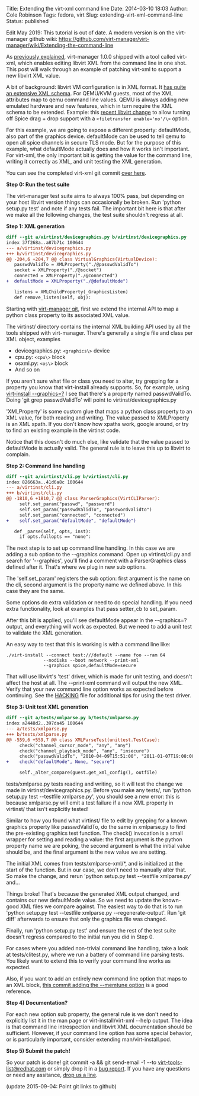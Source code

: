 Title: Extending the virt-xml command line
Date: 2014-03-10 18:03
Author: Cole Robinson
Tags: fedora, virt
Slug: extending-virt-xml-command-line
Status: published

Edit May 2019: This tutorial is out of date. A modern version is on the virt-manager github wiki: <https://github.com/virt-manager/virt-manager/wiki/Extending-the-command-line>

As [previously explained](https://blog.wikichoon.com/2014/03/virt-xml-edit-libvirt-xml-from-command.html), virt-manager 1.0.0 shipped with a tool called virt-xml, which enables editing libvirt XML from the command line in one shot. This post will walk through an example of patching virt-xml to support a new libvirt XML value.

A bit of background: libvirt VM configuration is in XML format. It [has quite an extensive XML schema](https://libvirt.org/formatdomain.html). For QEMU/KVM guests, most of the XML attributes map to qemu command line values. QEMU is always adding new emulated hardware and new features, which in turn require the XML schema to be extended. Example: this [recent libvirt change](https://libvirt.org/git/?p=libvirt.git;a=commit;h=08d07e5fd8a4c072bf040b3949bbd969f98d1081) to allow turning off Spice drag + drop support with a `<filetransfer enable='no'/\>` option.

For this example, we are going to expose a different property: defaultMode, also part of the graphics device. defaultMode can be used to tell qemu to open all spice channels in secure TLS mode. But for the purpose of this example, what defaultMode actually does and how it works isn't important. For virt-xml, the only important bit is getting the value for the command line, writing it correctly as XML, and unit testing the XML generation.

You can see the completed virt-xml git commit [over here](https://github.com/virt-manager/virt-manager/commit/b4e4f683761c55259bd5ed4b3c5549568d6147bb).



**Step 0: Run the test suite**

The virt-manager test suite aims to always 100% pass, but depending on your host libvirt version things can occasionally be broken. Run 'python setup.py test' and note if any tests fail. The important bit here is that after we make all the following changes, the test suite shouldn't regress at all.


**Step 1: XML generation**


```diff
diff --git a/virtinst/devicegraphics.py b/virtinst/devicegraphics.py
index 37f268a..a87b71c 100644
--- a/virtinst/devicegraphics.py
+++ b/virtinst/devicegraphics.py
@@ -204,6 +204,7 @@ class VirtualGraphics(VirtualDevice):
   passwdValidTo = XMLProperty("./@passwdValidTo")
   socket = XMLProperty("./@socket")
   connected = XMLProperty("./@connected")
+  defaultMode = XMLProperty("./@defaultMode")

   listens = XMLChildProperty(_GraphicsListen)
   def remove_listen(self, obj):
```


Starting with [virt-manager git](https://github.com/virt-manager/virt-manager), first we extend the internal API to map a python class property to its associated XML value.

The virtinst/ directory contains the internal XML building API used by all the tools shipped with virt-manager. There's generally a single file and class per XML object, examples

-   devicegraphics.py: `<graphics\>` device
-   cpu.py: `<cpu\>` block
-   osxml.py: `<os\>` block
-   And so on

If you aren't sure what file or class you need to alter, try grepping for a property you know that virt-install already supports. So, for example, using [virt-install --graphics=?](https://blog.wikichoon.com/2014/02/virt-install-command-line-introspection.html) I see that there's a property named passwdValidTo. Doing 'git grep passwdValidTo' will point to virtinst/devicegraphics.py

'XMLProperty' is some custom glue that maps a python class property to an XML value, for both reading and writing. The value passed to XMLProperty is an XML xpath. If you don't know how xpaths work, google around, or try to find an existing example in the virtinst code.

Notice that this doesn't do much else, like validate that the value passed to defaultMode is actually valid. The general rule is to leave this up to libvirt to complain.


**Step 2: Command line handling**


```diff
diff --git a/virtinst/cli.py b/virtinst/cli.py
index 826663a..41d6a8c 100644
--- a/virtinst/cli.py
+++ b/virtinst/cli.py
@@ -1810,6 +1810,7 @@ class ParserGraphics(VirtCLIParser):
     self.set_param("passwd", "password")
     self.set_param("passwdValidTo", "passwordvalidto")
     self.set_param("connected", "connected")
+    self.set_param("defaultMode", "defaultMode")

   def _parse(self, opts, inst):
     if opts.fullopts == "none":
```


The next step is to set up command line handling. In this case we are adding a sub option to the --graphics command. Open up virtinst/cli.py and search for '--graphics', you'll find a comment with a ParserGraphics class defined after it. That's where we plug in new sub options.

The 'self.set\_param' registers the sub option: first argument is the name on the cli, second argument is the property name we defined above. In this case they are the same.

Some options do extra validation or need to do special handling. If you need extra functionality, look at examples that pass setter\_cb to set\_param.

After this bit is applied, you'll see defaultMode appear in the --graphics=? output, and everything will work as expected. But we need to add a unit test to validate the XML generation.

An easy way to test that this is working is with a command line like:


```
./virt-install --connect test:///default --name foo --ram 64
              --nodisks --boot network --print-xml
              --graphics spice,defaultMode=secure
```


That will use libvirt's 'test' driver, which is made for unit testing, and doesn't affect the host at all. The --print-xml command will output the new XML. Verify that your new command line option works as expected before continuing. See the [HACKING](https://github.com/virt-manager/virt-manager/blob/master/HACKING) file for additional tips for using the test driver.


**Step 3: Unit test XML generation**


```diff
diff --git a/tests/xmlparse.py b/tests/xmlparse.py
index a2448d2..397da45 100644
--- a/tests/xmlparse.py
+++ b/tests/xmlparse.py
@@ -559,6 +559,7 @@ class XMLParseTest(unittest.TestCase):
     check("channel_cursor_mode", "any", "any")
     check("channel_playback_mode", "any", "insecure")
     check("passwdValidTo", "2010-04-09T15:51:00", "2011-01-07T19:08:00")
+    check("defaultMode", None, "secure")

     self._alter_compare(guest.get_xml_config(), outfile)
```


tests/xmlparse.py tests reading and writing, so it will test the change we made in virtinst/devicegraphics.py. Before you make any tests/, run 'python setup.py test --testfile xmlparse.py', you should see a new error: this is because xmlparse.py will emit a test failure if a new XML property in virtinst/ that isn't explicitly tested!

Similar to how you found what virtinst/ file to edit by grepping for a known graphics property like passwdValidTo, do the same in xmlparse.py to find the pre-existing graphics test function. The check() invocation is a small wrapper for setting and reading a value: the first argument is the python property name we are poking, the second argument is what the initial value should be, and the final argument is the new value we are setting.

The initial XML comes from tests/xmlparse-xml/\*, and is initialized at the start of the function. But in our case, we don't need to manually alter that. So make the change, and rerun 'python setup.py test --testfile xmlparse.py' and...

Things broke! That's because the generated XML output changed, and contains our new defaultMode value. So we need to update the known-good XML files we compare against. The easiest way to do that is to run 'python setup.py test --testfile xmlparse.py --regenerate-output'. Run 'git diff' afterwards to ensure that only the graphics file was changed.

Finally, run 'python setup.py test' and ensure the rest of the test suite doesn't regress compared to the initial run you did in Step 0.

For cases where you added non-trivial command line handling, take a look at tests/clitest.py, where we run a battery of command line parsing tests. You likely want to extend this to verify your command line works as expected.

Also, if you want to add an entirely new command line option that maps to an XML block, [this commit adding the --memtune option](https://github.com/virt-manager/virt-manager/commit/94744bce20ec88a7a83c5e7af23dac5d5b0fae10) is a good reference.


**Step 4) Documentation?**

For each new option sub property, the general rule is we don't need to explicitly list it in the man page or virt-install/virt-xml --help output. The idea is that command line introspection and libvirt XML documentation should be sufficient. However, if your command line option has some special behavior, or is particularly important, consider extending man/virt-install.pod.


**Step 5) Submit the patch!**

So your patch is done! git commit -a && git send-email -1 --to virt-tools-list@redhat.com or simply drop it in a [bug report](https://virt-manager.org/bugs/). If you have any questions or need any assitance, [drop us a line](https://virt-manager.org/communicate/).


(update 2015-09-04: Point git links to github)
